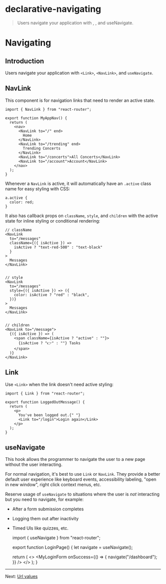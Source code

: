 # declarative-navigating

> Users navigate your application with <Link>, <NavLink>, and useNavigate.

# Navigating

## Introduction

Users navigate your application with `<Link>`, `<NavLink>`, and `useNavigate`.

## NavLink

This component is for navigation links that need to render an active state.

    import { NavLink } from "react-router";

    export function MyAppNav() {
      return (
        <nav>
          <NavLink to="/" end>
            Home
          </NavLink>
          <NavLink to="/trending" end>
            Trending Concerts
          </NavLink>
          <NavLink to="/concerts">All Concerts</NavLink>
          <NavLink to="/account">Account</NavLink>
        </nav>
      );
    }

Whenever a `NavLink` is active, it will automatically have an `.active` class name for easy styling with CSS:

    a.active {
      color: red;
    }

It also has callback props on `className`, `style`, and `children` with the active state for inline styling or conditional rendering:

    // className
    <NavLink
      to="/messages"
      className={({ isActive }) =>
        isActive ? "text-red-500" : "text-black"
      }
    >
      Messages
    </NavLink>


    // style
    <NavLink
      to="/messages"
      style={({ isActive }) => ({
        color: isActive ? "red" : "black",
      })}
    >
      Messages
    </NavLink>


    // children
    <NavLink to="/message">
      {({ isActive }) => (
        <span className={isActive ? "active" : ""}>
          {isActive ? "👉" : ""} Tasks
        </span>
      )}
    </NavLink>

## Link

Use `<Link>` when the link doesn't need active styling:

    import { Link } from "react-router";

    export function LoggedOutMessage() {
      return (
        <p>
          You've been logged out.{" "}
          <Link to="/login">Login again</Link>
        </p>
      );
    }

## useNavigate

This hook allows the programmer to navigate the user to a new page without the user interacting.

For normal navigation, it's best to use `Link` or `NavLink`. They provide a better default user experience like keyboard events, accessibility labeling, "open in new window", right click context menus, etc.

Reserve usage of `useNavigate` to situations where the user is _not_ interacting but you need to navigate, for example:

- After a form submission completes
- Logging them out after inactivity
- Timed UIs like quizzes, etc.

  import { useNavigate } from "react-router";

  export function LoginPage() {
  let navigate = useNavigate();

  return (
  <>
  <MyHeader />
  <MyLoginForm
  onSuccess={() => {
  navigate("/dashboard");
  }}
  />
  <MyFooter />
  </>
  );
  }

---

Next: [Url values](./url-values)
